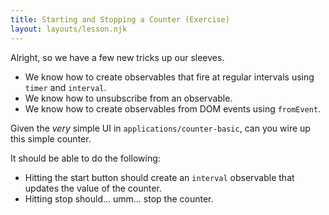 ```yaml
---
title: Starting and Stopping a Counter (Exercise)
layout: layouts/lesson.njk
---
```


Alright, so we have a few new tricks up our sleeves.

- We know how to create observables that fire at regular intervals using `timer` and `interval`.
- We know how to unsubscribe from an observable.
- We know how to create observables from DOM events using `fromEvent`.

Given the _very_ simple UI in `applications/counter-basic`, can you wire up this simple counter.

It should be able to do the following:

- Hitting the start button should create an `interval` observable that updates the value of the counter.
- Hitting stop should… umm… stop the counter.
